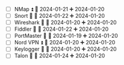 - [ ] NMap ⏫ 📅 2024-01-21 ➕ 2024-01-20 
- [ ] Snort 🔼 📅 2024-01-22 ➕ 2024-01-20 
- [ ] Wireshark 🔺 📅 2024-01-20 ➕ 2024-01-20 
- [ ] Fiddler 🔼 📅 2024-01-22 ➕ 2024-01-20 
- [ ] PortMaster 🔺 📅 2024-01-19 ➕ 2024-01-20 
- [ ] Nord VPN ⏫ 📅 2024-01-20 ➕ 2024-01-20 
- [ ] Keylogger 🔺 📅 2024-01-20 ➕ 2024-01-20 
- [ ] Talon 🔼 📅 2024-01-24 ➕ 2024-01-20 